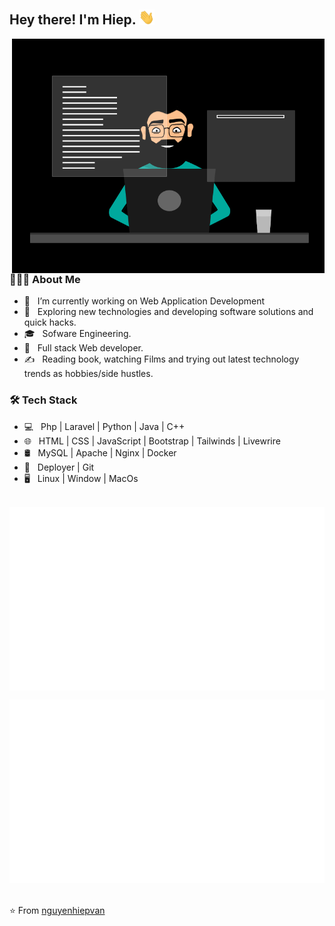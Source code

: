 <h2> Hey there! I'm Hiep. <img src="https://github.com/nguyenhiepvan/nguyenhiepvan/blob/main/Hi.gif" width="25"></h2>
<img align="right" alt="GIF" src="https://github.com/nguyenhiepvan/nguyenhiepvan/blob/main/0_JFgm1wgpsbs9FKJn.gif" width="500"/>

<h3> 👨🏻‍💻 About Me </h3>

- 🔭 &nbsp; I’m currently working on Web Application Development
- 🤔 &nbsp; Exploring new technologies and developing software solutions and quick hacks.
- 🎓 &nbsp; Sofware Engineering.
- 💼 &nbsp; Full stack Web developer.
- ✍️ &nbsp; Reading book, watching Films and trying out latest technology trends as hobbies/side hustles.

<h3>🛠 Tech Stack</h3>

- 💻 &nbsp; Php | Laravel | Python | Java | C++  
- 🌐 &nbsp; HTML | CSS | JavaScript | Bootstrap | Tailwinds | Livewrire
- 🛢 &nbsp; MySQL | Apache | Nginx | Docker
- 🔧 &nbsp; Deployer | Git
- 🖥 &nbsp; Linux | Window | MacOs

<br>

<img align="center" src="https://github.com/nguyenhiepvan/github-stats/blob/master/generated/overview.svg" alt="Hiep Nguyen's Github Stats">

</br>

![Top Langs](https://github.com/nguyenhiepvan/github-stats/blob/master/generated/languages.svg)

</br>
⭐️ From <a target="_blank" href="https://github.com/nguyenhiepvan">nguyenhiepvan</a>

